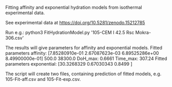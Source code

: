Fitting affinity and exponential hydration models from isothermal experimental data.

See experimental data at https://doi.org/10.5281/zenodo.15212785

Run e.g.: python3 FitHydrationModel.py '105-CEM I 42.5 Rsc Mokra-306.csv'

The results will give parameters for affinity and exponential models.
Fitted parameters affinity: [7.85280910e-01 2.67087623e-03 6.89525286e+00 8.49900000e-01] 500.0 38300.0 DoH_max: 0.6661 Time_max: 307.24
Fitted parameters exponential: [30.3268329   0.67030343  0.8499    ]

The script will create two files, containing prediction of fitted models, e.g. 105-Fit-aff.csv and 105-Fit-exp.csv. 


